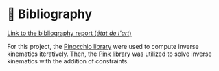 

# 📖 Bibliography

[Link to the bibliography report (*état de l'art*)](../bibliography/etat_de_l_art.pdf)

For this project, the [Pinocchio library](https://github.com/stack-of-tasks/pinocchio) were used to compute inverse kinematics iteratively. 
Then, the [Pink library](https://github.com/stephane-caron/pink) was utilized to solve inverse kinematics with the addition of constraints.
